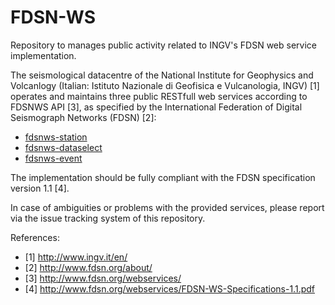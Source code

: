 # FDSN-WS

Repository to manages public activity related to INGV's FDSN web service implementation.

The seismological datacentre of the National Institute for Geophysics and Volcanlogy 
(Italian: Istituto Nazionale di Geofisica e Vulcanologia, INGV) [1]
operates and maintains three public RESTfull web services according to FDSNWS API [3], as specified by the 
International Federation of Digital Seismograph Networks (FDSN) [2]:

 * [fdsnws-station](http://webservices.rm.ingv.it/fdsnws/station/1/)
 * [fdsnws-dataselect](http://webservices.rm.ingv.it/fdsnws/dataselect/1/)
 * [fdsnws-event](http://webservices.rm.ingv.it/fdsnws/event/1/)

The implementation should be fully compliant with the FDSN specification version 1.1 [4]. 

In case of ambiguities or problems with the provided services, please report via the issue tracking system of this repository.

References:

 * [1] http://www.ingv.it/en/
 * [2] http://www.fdsn.org/about/
 * [3] http://www.fdsn.org/webservices/
 * [4] http://www.fdsn.org/webservices/FDSN-WS-Specifications-1.1.pdf
